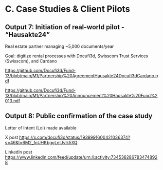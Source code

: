 # C. Case Studies & Client Pilots

## Output 7: Initiation of real-world pilot - “Hausakte24”

Real estate partner managing ~5,000 documents/year

Goal: digitize rental processes with Docufi3d, Swisscom Trust Services (Swisscom), and Cardano

https://github.com/Docufi3d/Fund-13/blob/main/M1/Partnership%20AgreementHausakte24Docufi3dCardano.pdf

https://github.com/Docufi3d/Fund-13/blob/main/M1/Partnership%20Announcement%20Hausakte%20Fund%2013.pdf

## Output 8: Public confirmation of the case study

Letter of Intent (LoI) made available

X post
https://x.com/docufi3d/status/1939991600421036374?s=46&t=6M2_foUHKbggLeIJvlk5XQ

LinkedIn post
https://www.linkedin.com/feed/update/urn:li:activity:7345382867834748928
